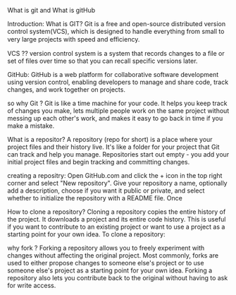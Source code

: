 What is git and What is gitHub

Introduction: What is GIT?
Git is a free and open-source distributed version control system(VCS), which is designed to
handle everything from small to very large projects with speed and eﬀiciency.

VCS ?? 
version control system is a system that records changes to a file or set of files over time so that you can recall specific versions later.

GitHub:
GitHub is a web platform for collaborative software development using version control, enabling developers to manage and share code, track changes, and work together on projects.

so why Git ?
Git is like a time machine for your code. It helps you keep track of changes you make, lets multiple people work on the same project without messing up each other's work, and makes it easy to go back in time if you make a mistake. 

What is a repositor? A repository (repo for short) is a place where your project files and their history live. It's like a folder for your project that Git can track and help you manage. Repositories start out empty - you add your initial project files and begin tracking and committing changes.

creating a repositry: Open GitHub.com and click the + icon in the top right corner and select "New repository". Give your repository a name, optionally add a description, choose if you want it public or private, and select whether to initialize the repository with a README file. Once


How to clone a repository? Cloning a repository copies the entire history of the project. It downloads a project and its entire code history. This is useful if you want to contribute to an existing project or want to use a project as a starting point for your own idea. To clone a repository:

why fork ? Forking a repository allows you to freely experiment with changes without affecting the original project. Most commonly, forks are used to either propose changes to someone else's project or to use someone else's project as a starting point for your own idea. Forking a repository also lets you contribute back to the original without having to ask for write access.

